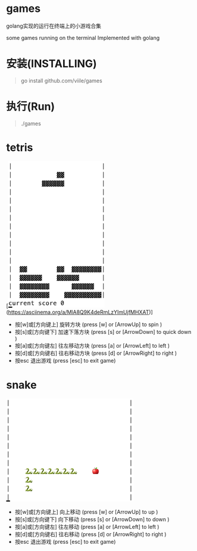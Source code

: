 # games

golang实现的运行在终端上的小游戏合集

some games running on the terminal Implemented with golang

# 安装(INSTALLING)
> go install github.com/viile/games

# 执行(Run)
> ./games

# tetris
[![example](./docs/tetris.png)(https://asciinema.org/a/MlA8Q9K4deRmLzYImUjfMHXAT)]

* 按[w]或[方向键上] 旋转方块 (press [w] or [ArrowUp] to spin )
* 按[s]或[方向键下] 加速下落方块 (press [s] or [ArrowDown] to quick down )
* 按[a]或[方向键左] 往左移动方块 (press [a] or [ArrowLeft] to left )
* 按[d]或[方向键右] 往右移动方块 (press [d] or [ArrowRight] to right )
* 按esc 退出游戏 (press [esc] to exit game)

# snake
![example](./docs/snake.png)
* 按[w]或[方向键上] 向上移动 (press [w] or [ArrowUp] to up )
* 按[s]或[方向键下] 向下移动 (press [s] or [ArrowDown] to down )
* 按[a]或[方向键左] 往左移动 (press [a] or [ArrowLeft] to left )
* 按[d]或[方向键右] 往右移动 (press [d] or [ArrowRight] to right )
* 按esc 退出游戏 (press [esc] to exit game)